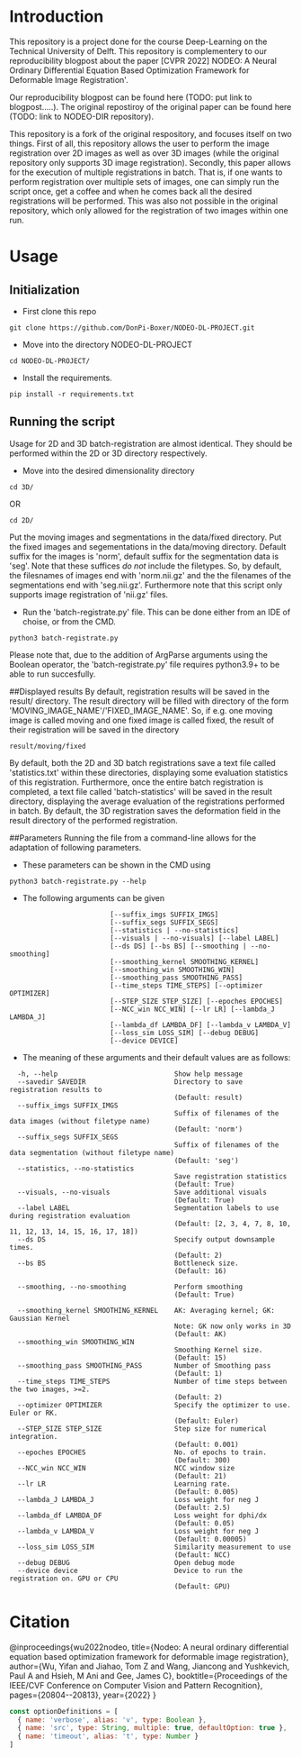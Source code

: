 # Introduction
This repository is a project done for the course Deep-Learning on the Technical University of Delft. This repository is complementery to our reproducibility blogpost about the paper 
[CVPR 2022] NODEO: A Neural Ordinary Differential Equation Based Optimization Framework for Deformable Image Registration'.

Our reproducibility blogpost can be found here (TODO: put link to blogpost.....).
The original repostiroy of the original paper can be found here (TODO: link to NODEO-DIR repository).

This repository is a fork of the original respository, and focuses itself on two things.
First of all, this repository allows the user to perform the image registration over 2D images as well as over 3D images (while the original repository only supports 3D image registration).
Secondly, this paper allows for the execution of multiple registrations in batch. That is, if one wants to perform registration over multiple sets of images, one can simply run the script once, get a coffee and when he comes back all the desired registrations will be performed. This was also not possible in the original repository, which only allowed for the registration of two images within one run. 

# Usage
## Initialization 
* First clone this repo
```
git clone https://github.com/DonPi-Boxer/NODEO-DL-PROJECT.git
```
* Move into the directory NODEO-DL-PROJECT
```
cd NODEO-DL-PROJECT/
```

* Install the requirements. 
```
pip install -r requirements.txt
```
## Running the script
Usage for 2D and 3D batch-registration are almost identical. They should be performed within the 2D or 3D directory respectively.
* Move into the desired dimensionality directory
```
cd 3D/
```
OR

```
cd 2D/
```
Put the moving images and segmentations in the data/fixed directory.
Put the fixed images and segementations in the data/moving directory.
Default suffix for the images is 'norm', default suffix for the segmentation data is 'seg'.
Note that these suffices *do not* include the filetypes. 
So, by default, the filesnames of images end with 'norm.nii.gz' and the the filenames of the segmentations end with 'seg.nii.gz'.
Furthermore note that this script only supports image registration of 'nii.gz' files.

* Run the 'batch-registrate.py' file. 
  This can be done either from an IDE of choise, or from the CMD.

```
python3 batch-registrate.py 
```
Please note that, due to the addition of ArgParse arguments using the Boolean operator, the 'batch-registrate.py' file requires python3.9+ to be able to run succesfully.

##Displayed results
By default, registration results will be saved in the result/ directory. 
The result directory will be filled with directory of the form 'MOVING_IMAGE_NAME'/'FIXED_IMAGE_NAME'.
So, if e.g. one moving image is called moving and one fixed image is called fixed, the result of their registration will be saved in the directory
```
result/moving/fixed
```
By default, both the 2D and 3D batch registrations save a text file called 'statistics.txt' within these directories, displaying some evaluation statistics of this registration. Furthermore, once the entire batch registration is completed, a text file called 'batch-statistics' will be saved in the result directory, displaying the average evaluation of the registrations performed in batch.
By default, the 3D registration saves the deformation field in the result directory of the performed registration.

##Parameters 
Running the file from a command-line allows for the adaptation of following parameters. 

* These parameters can be shown in the CMD using 
 ```
 python3 batch-registrate.py --help
```
 * The following arguments can be given 

  ```                      [-h] [--savedir SAVEDIR]
                           [--suffix_imgs SUFFIX_IMGS]
                           [--suffix_segs SUFFIX_SEGS]
                           [--statistics | --no-statistics]
                           [--visuals | --no-visuals] [--label LABEL]
                           [--ds DS] [--bs BS] [--smoothing | --no-smoothing]
                           [--smoothing_kernel SMOOTHING_KERNEL]
                           [--smoothing_win SMOOTHING_WIN]
                           [--smoothing_pass SMOOTHING_PASS]
                           [--time_steps TIME_STEPS] [--optimizer OPTIMIZER]
                           [--STEP_SIZE STEP_SIZE] [--epoches EPOCHES]
                           [--NCC_win NCC_WIN] [--lr LR] [--lambda_J LAMBDA_J]
                           [--lambda_df LAMBDA_DF] [--lambda_v LAMBDA_V]
                           [--loss_sim LOSS_SIM] [--debug DEBUG]
                           [--device DEVICE]
```

* The meaning of these arguments and their default values are as follows:
```
  -h, --help                             Show help message
  --savedir SAVEDIR                      Directory to save registration results to
                                         (Default: result)
  --suffix_imgs SUFFIX_IMGS
                                         Suffix of filenames of the data images (without filetype name)
                                         (Default: 'norm')
  --suffix_segs SUFFIX_SEGS
                                         Suffix of filenames of the data segmentation (without filetype name)  
                                         (Default: 'seg')
  --statistics, --no-statistics
                                         Save registration statistics 
                                         (Default: True)
  --visuals, --no-visuals                Save additional visuals 
                                         (Default: True)
  --label LABEL                          Segmentation labels to use during registration evaluation
                                         (Default: [2, 3, 4, 7, 8, 10, 11, 12, 13, 14, 15, 16, 17, 18])
  --ds DS                                Specify output downsample times. 
                                         (Default: 2)
  --bs BS                                Bottleneck size. 
                                         (Default: 16)
                            
  --smoothing, --no-smoothing            Perform smoothing 
                                         (Default: True)
                            
  --smoothing_kernel SMOOTHING_KERNEL    AK: Averaging kernel; GK: Gaussian Kernel  
                                         Note: GK now only works in 3D
                                         (Default: AK) 
  --smoothing_win SMOOTHING_WIN
                                         Smoothing Kernel size. 
                                         (Default: 15)
  --smoothing_pass SMOOTHING_PASS        Number of Smoothing pass 
                                         (Default: 1)
  --time_steps TIME_STEPS                Number of time steps between the two images, >=2. 
                                         (Default: 2)
  --optimizer OPTIMIZER                  Specify the optimizer to use. Euler or RK. 
                                         (Default: Euler)
  --STEP_SIZE STEP_SIZE                  Step size for numerical integration.
                                         (Default: 0.001)
  --epoches EPOCHES                      No. of epochs to train. 
                                         (Default: 300)
  --NCC_win NCC_WIN                      NCC window size 
                                         (Default: 21)
  --lr LR                                Learning rate. 
                                         (Default: 0.005)
  --lambda_J LAMBDA_J                    Loss weight for neg J 
                                         (Default: 2.5)
  --lambda_df LAMBDA_DF                  Loss weight for dphi/dx 
                                         (Default: 0.05)
  --lambda_v LAMBDA_V                    Loss weight for neg J 
                                         (Default: 0.00005)
  --loss_sim LOSS_SIM                    Similarity measurement to use 
                                         (Default: NCC)
  --debug DEBUG                          Open debug mode
  --device device                        Device to run the registration on. GPU or CPU 
                                         (Default: GPU)
  ```

# Citation
@inproceedings{wu2022nodeo,
  title={Nodeo: A neural ordinary differential equation based optimization framework for deformable image registration},
  author={Wu, Yifan and Jiahao, Tom Z and Wang, Jiancong and Yushkevich, Paul A and Hsieh, M Ani and Gee, James C},
  booktitle={Proceedings of the IEEE/CVF Conference on Computer Vision and Pattern Recognition},
  pages={20804--20813},
  year={2022}
}

```js
const optionDefinitions = [
  { name: 'verbose', alias: 'v', type: Boolean },
  { name: 'src', type: String, multiple: true, defaultOption: true },
  { name: 'timeout', alias: 't', type: Number }
]
```
